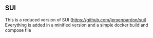 ## SUI
This is a reduced version of SUI (https://github.com/jeroenpardon/sui)
Everything is added in a minified version and a simple docker build and compose file
